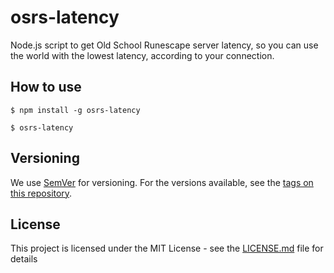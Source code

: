 # osrs-latency

Node.js script to get Old School Runescape server latency, so you can use the world with the lowest latency, according to your connection.

## How to use

```
$ npm install -g osrs-latency

$ osrs-latency
```

## Versioning

We use [SemVer](http://semver.org/) for versioning. For the versions available, see the [tags on this repository](https://github.com/FranciscoKnebel/osrs-latency/tags).

## License

This project is licensed under the MIT License - see the [LICENSE.md](LICENSE.md) file for details
